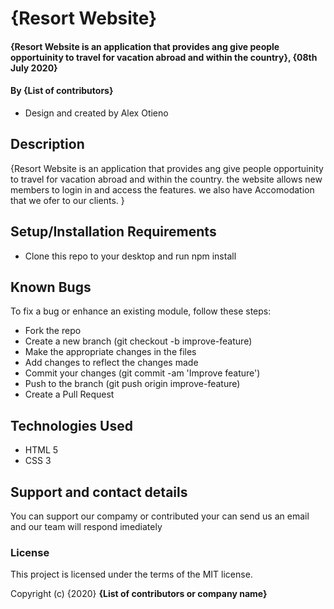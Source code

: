 # {Resort Website}
#### {Resort Website is an application that provides ang give people opportuinity to travel for vacation abroad and within the country}, {08th July 2020}
#### By **{List of contributors}**
* Design and created by Alex Otieno
## Description
{Resort Website is an application that provides ang give people opportuinity to travel for vacation abroad and within the country. the website allows new members to login in and access the features. we also have Accomodation that we ofer to our clients. }
## Setup/Installation Requirements
* Clone this repo to your desktop and run npm install


## Known Bugs

To fix a bug or enhance an existing module, follow these steps:

* Fork the repo
* Create a new branch (git checkout -b improve-feature)
* Make the appropriate changes in the files
* Add changes to reflect the changes made
* Commit your changes (git commit -am 'Improve feature')
* Push to the branch (git push origin improve-feature)
* Create a Pull Request

## Technologies Used
* HTML 5
* CSS 3

## Support and contact details
You can support our compamy or contributed your can send us an email and our team will respond imediately

### License
This project is licensed under the terms of the MIT license.

Copyright (c) {2020} **{List of contributors or company name}**


     

    




